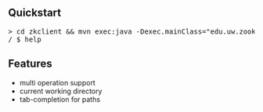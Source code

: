 ## Quickstart

<pre>
> cd zkclient && mvn exec:java -Dexec.mainClass="edu.uw.zookeeper.client.cli.Main"
/ $ help
</pre>

## Features

- multi operation support
- current working directory
- tab-completion for paths
